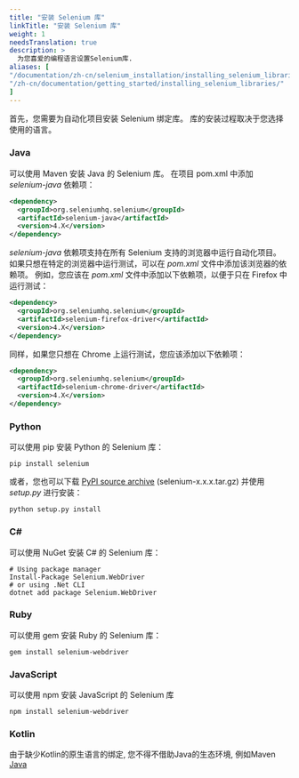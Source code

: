 ```yaml
---
title: "安装 Selenium 库"
linkTitle: "安装 Selenium 库"
weight: 1
needsTranslation: true
description: >
  为您喜爱的编程语言设置Selenium库.
aliases: [
"/documentation/zh-cn/selenium_installation/installing_selenium_libraries/",
"/zh-cn/documentation/getting_started/installing_selenium_libraries/"
]
---
```


首先，您需要为自动化项目安装 Selenium 绑定库。
库的安装过程取决于您选择使用的语言。

### Java

可以使用 Maven 安装 Java 的 Selenium 库。
在项目 pom.xml 中添加 _selenium-java_ 依赖项：

```xml
<dependency>
  <groupId>org.seleniumhq.selenium</groupId>
  <artifactId>selenium-java</artifactId>
  <version>4.X</version>
</dependency>
```

_selenium-java_ 依赖项支持在所有 Selenium 支持的浏览器中运行自动化项目。
如果只想在特定的浏览器中运行测试，可以在 _pom.xml_ 文件中添加该浏览器的依赖项。
例如，您应该在 _pom.xml_ 文件中添加以下依赖项，以便于只在 Firefox 中运行测试：

```xml
<dependency>
  <groupId>org.seleniumhq.selenium</groupId>
  <artifactId>selenium-firefox-driver</artifactId>
  <version>4.X</version>
</dependency>
```

同样，如果您只想在 Chrome 上运行测试，您应该添加以下依赖项：

```xml
<dependency>
  <groupId>org.seleniumhq.selenium</groupId>
  <artifactId>selenium-chrome-driver</artifactId>
  <version>4.X</version>
</dependency>
```

### Python

可以使用 pip 安装 Python 的 Selenium 库：

```shell
pip install selenium
```

或者，您也可以下载 [PyPI source archive](https://pypi.org/project/selenium/#files)
(selenium-x.x.x.tar.gz) 并使用 _setup.py_ 进行安装：

```shell
python setup.py install
```

### C#

可以使用 NuGet 安装 C# 的 Selenium 库：

```shell
# Using package manager
Install-Package Selenium.WebDriver
# or using .Net CLI
dotnet add package Selenium.WebDriver
```

### Ruby

可以使用 gem 安装 Ruby 的 Selenium 库：

```shell
gem install selenium-webdriver
```

### JavaScript

可以使用 npm 安装 JavaScript 的 Selenium 库

```shell
npm install selenium-webdriver
```

### Kotlin
由于缺少Kotlin的原生语言的绑定, 您不得不借助Java的生态环境, 例如Maven [Java](#java)
